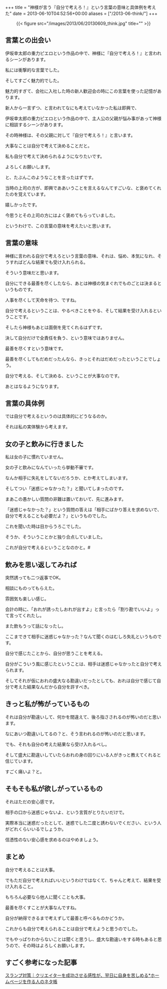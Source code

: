 +++
title = "神様が言う『自分で考えろ！』という言葉の意味と具体例を考えた"
date = 2013-06-10T04:52:56+00:00
aliases = ["/2013-06-think/"]
+++

</p> <div style="text-align: center;">
  {{< figure src="/images/2013/06/20130609_think.jpg" title="" >}}
</div></a>

## 言葉との出会い

伊坂幸太郎の重力ピエロという作品の中で、神様に『自分で考えろ！』と言われるシーンがあります。

私には衝撃的な言葉でした。

そしてすごく魅力的でした。

魅力的すぎて、会社に入社した時の新人歓迎会の時にこの言葉を使った記憶があります。

新人から一言ずつ、と言われてなにも考えていなかった私は即興で、

伊坂幸太郎の重力ピエロという作品の中で、主人公の父親が悩み事があって神様に相談するシーンがあります。

その時神様は、その父親に対して『自分で考えろ！』と言います。

大事なことは自分で考えて決めることだと。

私も自分で考えて決められるようになりたいです。

よろしくお願いします。

と、たぶんこのようなことを言ったはずです。

当時の上司の方が、即興でああいうことを言えるなんてすごいな、と褒めてくれたのを覚えています。

嬉しかったです。

今思うとその上司の方にはよく褒めてもらっていました。

というわけで、この言葉の意味を考えたいと思います。

## 言葉の意味

神様に言われる自分で考えろという言葉の意味、それは、悩め、本気になれ、そうすればどんな結果でも受け入れられる。

そういう意味だと思います。

自分にできる最善を尽くしたなら、あとは神様の気まぐれでものごとは決まるというものです。

人事を尽くして天命を待つ、ですね。

自分で考えるということは、やるべきことをやる、そして結果を受け入れるということです。

そしたら神様もあとは面倒を見てくれるはずです。

決して自分だけで全責任を負う、という意味ではありません。

最善を尽くすという意味です。

最善を尽くしてもだめだったんなら、きっとそれはだめだったということでしょう。

自分で考える、そして決める、ということが大事なのです。

あとはなるようになります。

## 言葉の具体例

では自分で考えるというのは具体的にどうなるのか。

それは私の実体験から考えます。

## 女の子と飲みに行きました

私は女の子に慣れていません。

女の子と飲みになんていったら挙動不審です。

なんか相手に失礼をしてないだろうか、とか考えてしまいます。

そしてつい「迷惑じゃなかった？」と聞いてしまったのです。

まあこの愚かしい質問の非難は置いておいて、先に進みます。

「迷惑じゃなかった？」という質問の答えは「相手にばかり答えを求めないで、自分で考えることも必要だよ？」というものでした。

これを聞いた時は目からうろこでした。

そうか、そういうことかと独り合点していました。

これが自分で考えるということなのかと。#

## 飲みを思い返してみれば

突然誘っても二つ返事でOK。

相談にものってもらえた。

雰囲気も楽しい感じ。

会計の時に、「おれが誘ったしおれが出すよ」と言ったら「割り勘でいいよ」って言ってくれたし。

また飲もうって話になったし。

ここまできて相手に迷惑じゃなかった？なんて聞くのはむしろ失礼というものです。

自分で感じたことから、自分が思うことを考える。

自分がこういう風に感じたということは、相手は迷惑じゃなかったと自分で考えられます。

そしてそれが仮におれの盛大なる勘違いだったとしても、おれは自分で感じて自分で考えた結果なんだから自分を許すべき。

## きっと私が怖がっているもの

それは自分が勘違いして、何かを間違えて、後ろ指さされるのが怖いのだと思います。

なにあいつ勘違いしてるの？と、そう言われるのが怖いのだと思います。

でも、それも自分の考えた結果なら受け入れるべし。

そして盛大に勘違いしていたらおれの身の回りにいる人がきっと教えてくれると信じています。

すごく痛いよ？と。

## そもそも私が欲しがっているもの

それはただの安心感です。

相手の口から迷惑じゃないよ、という言質がとりたいだけで。

実際本当に迷惑だったとして、迷惑でした二度と誘わないでください、という人がどれくらいいるでしょうか。

信憑性のない安心感を求めるのはやめましょう。

## まとめ

自分で考えることは大事。

でもただ自分で考えればいいというわけではなくて、ちゃんと考えて、結果を受け入れること。

もちろん必要なら他人に聞くことも大事。

最善を尽くすことが大事なんですね。

自分が納得できるまで考えずして最善と呼べるものかどうか。

これからも自分で考えられることは自分で考えようと思うのでした。

でもやっぱりわからないことは聞くと思うし、盛大な勘違いをする時もあると思うので、その時はよろしくお願いします。

## すごく参考になった記事

[スランプ対策｜クリエイターを成功させる感性が、翌日に自身を苦しめる*ホームページを作る人のネタ帳](http://e0166.blog89.fc2.com/blog-entry-1090.html)
